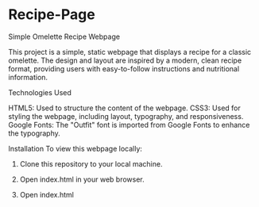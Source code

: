 # Recipe-Page


Simple Omelette Recipe Webpage

This project is a simple, static webpage that displays a recipe for a classic omelette. The design and layout are inspired by a 
modern, clean recipe format, providing users with easy-to-follow instructions and nutritional information.

Technologies Used

HTML5: Used to structure the content of the webpage.
CSS3: Used for styling the webpage, including layout, typography, and responsiveness.
Google Fonts: The "Outfit" font is imported from Google Fonts to enhance the typography.


Installation
To view this webpage locally:

1. Clone this repository to your local machine.

2. Open index.html in your web browser.

3. Open index.html
